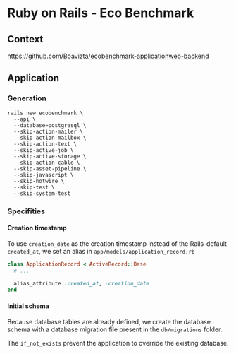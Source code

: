 # Ruby on Rails - Eco Benchmark

## Context

https://github.com/Boavizta/ecobenchmark-applicationweb-backend

## Application

### Generation

```
rails new ecobenchmark \
  --api \
  --database=postgresql \
  --skip-action-mailer \
  --skip-action-mailbox \
  --skip-action-text \
  --skip-active-job \
  --skip-active-storage \
  --skip-action-cable \
  --skip-asset-pipeline \
  --skip-javascript \
  --skip-hotwire \
  --skip-test \
  --skip-system-test
```

### Specifities

#### Creation timestamp

To use `creation_date` as the creation timestamp instead of the Rails-default `created_at`, we set an alias in `app/models/application_record.rb`

```rb
class ApplicationRecord < ActiveRecord::Base
  # ...

  alias_attribute :created_at, :creation_date
end
```

#### Initial schema

Because database tables are already defined, we create the database schema with a database migration file present in the `db/migrations` folder.

The `if_not_exists` prevent the application to override the existing database.